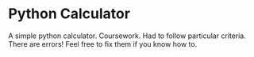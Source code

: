 # Python Calculator
A simple python calculator.
Coursework. Had to follow particular criteria.
There are errors! Feel free to fix them if you know how to.
